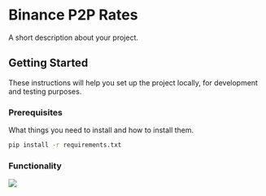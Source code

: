 # Binance P2P Rates

A short description about your project.

## Getting Started

These instructions will help you set up the project locally, for development and testing purposes.

### Prerequisites

What things you need to install and how to install them.

```bash
pip install -r requirements.txt
```

### Functionality
![](https://github.com/binance-p2p-taker/deepin-screen-recorder_Telegram_20231123004538.gif)
